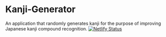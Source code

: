 # Kanji-Generator
An application that randomly generates kanji for the purpose of improving Japanese kanji compound recognition.
[![Netlify Status](https://api.netlify.com/api/v1/badges/c864967c-2732-4777-b14b-2852552c6557/deploy-status)](https://app.netlify.com/sites/kanji-generator/deploys)
